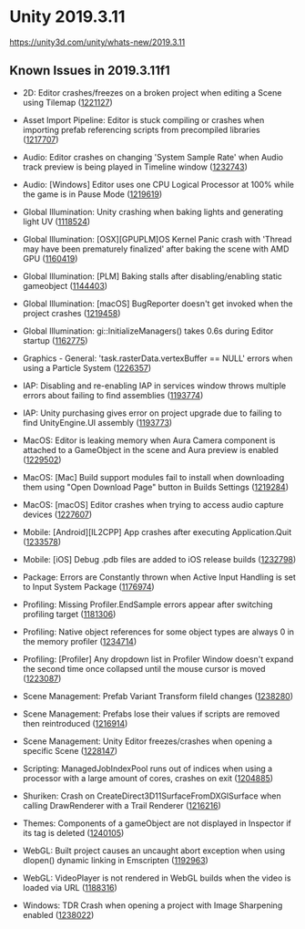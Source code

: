 # Unity 2019.3.11
https://unity3d.com/unity/whats-new/2019.3.11

## Known Issues in 2019.3.11f1

<ul>
<li><p>2D: Editor crashes/freezes on a broken project when editing a Scene using Tilemap (<a href="https://issuetracker.unity3d.com/issues/editor-freezes-on-a-broken-project-when-editing-a-scene-using-tilemap">1221127</a>)</p></li>
<li><p>Asset Import Pipeline: Editor is stuck compiling or crashes when importing prefab referencing scripts from precompiled libraries (<a href="https://issuetracker.unity3d.com/issues/editor-crashes-when-importing-prefab-referencing-scripts-from-precompiled-libraries">1217707</a>)</p></li>
<li><p>Audio:  Editor crashes on changing 'System Sample Rate' when Audio track preview is being played in Timeline window (<a href="https://issuetracker.unity3d.com/issues/audio-editor-crashes-on-changing-system-sample-rate-when-audio-track-preview-is-being-played-in-timeline-window">1232743</a>)</p></li>
<li><p>Audio: [Windows] Editor uses one CPU Logical Processor at 100% while the game is in Pause Mode (<a href="https://issuetracker.unity3d.com/issues/editor-uses-one-cpu-logical-processor-at-100-percent-while-the-game-is-paused">1219619</a>)</p></li>
<li><p>Global Illumination: Unity crashing when baking lights and generating light UV (<a href="https://issuetracker.unity3d.com/issues/unity-crashing-when-baking-lights-and-generating-light-uv">1118524</a>)</p></li>
<li><p>Global Illumination: [OSX][GPUPLM]OS Kernel Panic crash with 'Thread may have been prematurely finalized' after baking the scene with AMD GPU (<a href="https://issuetracker.unity3d.com/issues/osx-gpuplm-kernel-panic-slash-editor-crash-with-thread-may-have-been-prematurely-finalized-after-baking-the-scene-with-amd-gpu">1160419</a>)</p></li>
<li><p>Global Illumination: [PLM] Baking stalls after disabling/enabling static gameobject (<a href="https://issuetracker.unity3d.com/issues/plm-baking-stalls-after-disabling-slash-enabling-static-gameobject">1144403</a>)</p></li>
<li><p>Global Illumination: [macOS] BugReporter doesn't get invoked when the project crashes (<a href="https://issuetracker.unity3d.com/issues/macos-bugreporter-doesnt-get-invoked-when-the-project-crashes">1219458</a>)</p></li>
<li><p>Global Illumination: gi::InitializeManagers() takes 0.6s during Editor startup (<a href="https://issuetracker.unity3d.com/issues/gi-initializemanagers-takes-0-dot-4s-during-editor-startup">1162775</a>)</p></li>
<li><p>Graphics - General:  'task.rasterData.vertexBuffer == NULL' errors when using a Particle System (<a href="https://issuetracker.unity3d.com/issues/task-dot-rasterdata-dot-vertexbuffer-equals-equals-null-errors-when-using-a-particle-system">1226357</a>)</p></li>
<li><p>IAP: Disabling and re-enabling IAP in services window throws multiple errors about failing to find assemblies (<a href="https://issuetracker.unity3d.com/issues/disabling-and-re-enabling-iap-in-services-window-throws-multiple-errors-about-failing-to-find-assemblies">1193774</a>)</p></li>
<li><p>IAP: Unity purchasing gives error on project upgrade due to failing to find UnityEngine.UI assembly (<a href="https://issuetracker.unity3d.com/issues/unity-purchasing-fails-to-load-due-to-failing-to-find-unityengine-dot-ui-assembly">1193773</a>)</p></li>
<li><p>MacOS:  Editor is leaking memory when Aura Camera component is attached to a GameObject in the scene and Aura preview is enabled (<a href="https://issuetracker.unity3d.com/issues/macos-editor-is-leaking-memory-when-aura-camera-component-is-attached-to-a-gameobject-in-the-scene-and-aura-preview-is-enabled">1229502</a>)</p></li>
<li><p>MacOS: [Mac] Build support modules fail to install when downloading them using "Open Download Page" button in Builds Settings (<a href="https://issuetracker.unity3d.com/issues/mac-build-support-modules-fail-to-install-when-downloading-them-using-open-download-page-button-in-builds-settings">1219284</a>)</p></li>
<li><p>MacOS: [macOS] Editor crashes when trying to access audio capture devices (<a href="https://issuetracker.unity3d.com/issues/macos-editor-crashes-when-trying-to-access-audio-capture-devices">1227607</a>)</p></li>
<li><p>Mobile: [Android][IL2CPP] App crashes after executing Application.Quit (<a href="https://issuetracker.unity3d.com/issues/android-app-crashes-after-executing-application-dot-quit">1233578</a>)</p></li>
<li><p>Mobile: [iOS] Debug .pdb files are added to iOS release builds (<a href="https://issuetracker.unity3d.com/issues/ios-debug-pdb-files-are-added-to-ios-release-builds">1232798</a>)</p></li>
<li><p>Package: Errors are Constantly thrown when Active Input Handling is set to Input System Package (<a href="https://issuetracker.unity3d.com/issues/urp-errors-are-constantly-thrown-when-active-input-handling-is-set-to-input-system-package">1176974</a>)</p></li>
<li><p>Profiling: Missing Profiler.EndSample errors appear after switching profiling target (<a href="https://issuetracker.unity3d.com/issues/missing-profiler-dot-endsample-errors-appear-after-switching-profiling-target">1181306</a>)</p></li>
<li><p>Profiling: Native object references for some object types are always 0 in the memory profiler (<a href="https://issuetracker.unity3d.com/issues/native-object-references-for-some-object-types-are-always-0-in-the-memory-profiler">1234714</a>)</p></li>
<li><p>Profiling: [Profiler] Any dropdown list in Profiler Window doesn't expand the second time once collapsed until the mouse cursor is moved (<a href="https://issuetracker.unity3d.com/issues/profiler-any-dropdown-list-in-profiler-window-doesnt-expand-the-second-time-once-collapsed-until-the-mouse-cursor-is-moved">1223087</a>)</p></li>
<li><p>Scene Management: Prefab Variant Transform fileId changes (<a href="https://issuetracker.unity3d.com/issues/prefab-variant-transform-fileid-changes">1238280</a>)</p></li>
<li><p>Scene Management: Prefabs lose their values if scripts are removed then reintroduced (<a href="https://issuetracker.unity3d.com/issues/prefabs-lose-their-values-if-scripts-are-removed-then-reintroduced">1216914</a>)</p></li>
<li><p>Scene Management: Unity Editor freezes/crashes when opening a specific Scene (<a href="https://issuetracker.unity3d.com/issues/unity-editor-freezes-slash-crashes-when-opening-a-specific-scene">1228147</a>)</p></li>
<li><p>Scripting: ManagedJobIndexPool runs out of indices when using a processor with a large amount of cores, crashes on exit (<a href="https://issuetracker.unity3d.com/issues/managedjobindexpool-runs-out-of-indices-when-using-a-processor-with-a-large-amount-of-cores-crashes-on-exit">1204885</a>)</p></li>
<li><p>Shuriken: Crash on CreateDirect3D11SurfaceFromDXGISurface when calling DrawRenderer with a Trail Renderer (<a href="https://issuetracker.unity3d.com/issues/crash-on-createdirect3d11surfacefromdxgisurface-when-calling-drawrenderer-with-a-trail-renderer">1216216</a>)</p></li>
<li><p>Themes:  Components of a gameObject are not displayed in Inspector if its tag is deleted (<a href="https://issuetracker.unity3d.com/issues/themes-components-of-a-gameobject-are-not-displayed-in-inspector-if-its-tag-is-deleted">1240105</a>)</p></li>
<li><p>WebGL:  Built project causes an uncaught abort exception when using dlopen() dynamic linking in Emscripten (<a href="https://issuetracker.unity3d.com/issues/webgl-built-project-causes-an-uncaught-abort-exception-when-using-dlopen-dynamic-linking-in-emscripten">1192963</a>)</p></li>
<li><p>WebGL:  VideoPlayer is not rendered in WebGL builds when the video is loaded via URL (<a href="https://issuetracker.unity3d.com/issues/webgl-videoplayer-is-not-rendered-in-webgl-builds-when-the-video-is-loaded-via-url">1188316</a>)</p></li>
<li><p>Windows: TDR Crash when opening a project with Image Sharpening enabled (<a href="https://issuetracker.unity3d.com/issues/tdr-crash-when-opening-a-project-with-image-sharpening-enabled">1238022</a>)</p></li>
</ul>
